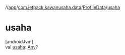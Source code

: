 //[app](../../../index.md)/[com.jetpack.kawanusaha.data](../index.md)/[ProfileData](index.md)/[usaha](usaha.md)

# usaha

[androidJvm]\
val [usaha](usaha.md): [Any](https://kotlinlang.org/api/latest/jvm/stdlib/kotlin/-any/index.html)?
